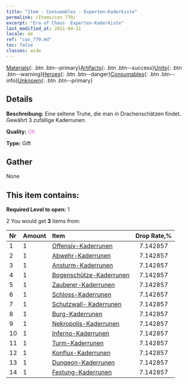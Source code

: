 ```yaml
---
title: "Item - Consumables - Experten-Kaderkiste"
permalink: /Items/con_770/
excerpt: "Era of Chaos  Experten-Kaderkiste"
last_modified_at: 2021-04-11
locale: de
ref: "con_770.md"
toc: false
classes: wide
---
```

 [Materials](/de/Items/){: .btn .btn--primary}[Artifacts](/de/Items/Artifacts/){: .btn .btn--success}[Units](/de/Items/Units/){: .btn .btn--warning}[Heroes](/de/Items/Heroes/){: .btn .btn--danger}[Consumables](/de/Items/Consumables/){: .btn .btn--info}[Unknown](/de/Items/Unknown/){: .btn .btn--primary}

## Details
 **Beschreibung:** Eine seltene Truhe, die man in Drachenschätzen findet. Gewährt 3 zufällige Kaderrunen.

 **Quality:** <span style="color: #DA70D6">OK</span>

 **Type:** Gift

## Gather

  None

## This item contains:

 **Required Level to open:** 1

 2 You would get **3** items  from:

  | Nr | Amount |     Item    | Drop Rate,% |
  |:---|:-------|:------------|:---------:|
  | 1 | 1 | [Offensiv-Kaderrunen](/de/Items/con_734/) | 7.142857 | 
  | 2 | 1 | [Abwehr-Kaderrunen](/de/Items/con_739/) | 7.142857 | 
  | 3 | 1 | [Ansturm-Kaderrunen](/de/Items/con_741/) | 7.142857 | 
  | 4 | 1 | [Bogenschütze-Kaderrunen](/de/Items/con_742/) | 7.142857 | 
  | 5 | 1 | [Zauberer-Kaderrunen](/de/Items/con_746/) | 7.142857 | 
  | 6 | 1 | [Schloss-Kaderrunen](/de/Items/con_752/) | 7.142857 | 
  | 7 | 1 | [Schutzwall- Kaderrunen](/de/Items/con_753/) | 7.142857 | 
  | 8 | 1 | [Burg-Kaderrunen](/de/Items/con_754/) | 7.142857 | 
  | 9 | 1 | [Nekropolis-Kaderrunen](/de/Items/con_755/) | 7.142857 | 
  | 10 | 1 | [Inferno-Kaderrunen](/de/Items/con_777/) | 7.142857 | 
  | 11 | 1 | [Turm-Kaderrunen](/de/Items/con_785/) | 7.142857 | 
  | 12 | 1 | [Konflux-Kaderrunen](/de/Items/con_791/) | 7.142857 | 
  | 13 | 1 | [Dungeon-Kaderrunen](/de/Items/con_792/) | 7.142857 | 
  | 14 | 1 | [Festung-Kaderrunen](/de/Items/con_818/) | 7.142857 | 
